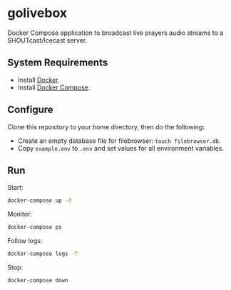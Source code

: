 # golivebox

Docker Compose application to broadcast live prayers audio streams to a SHOUTcast/Icecast server.

## System Requirements
- Install [Docker](https://docs.docker.com/engine/install/).
- Install [Docker Compose](https://docs.docker.com/compose/install/).

## Configure

Clone this repository to your home directory, then do the following:

- Create an empty database file for filebrowser: `touch filebrowser.db`.
- Copy `example.env` to `.env` and set values for all environment variables.

## Run

Start:
```bash
docker-compose up -d
```

Monitor:
```bash
docker-compose ps
```

Follow logs:
```bash
docker-compose logs -f 
```

Stop:
```bash
docker-compose down
```
